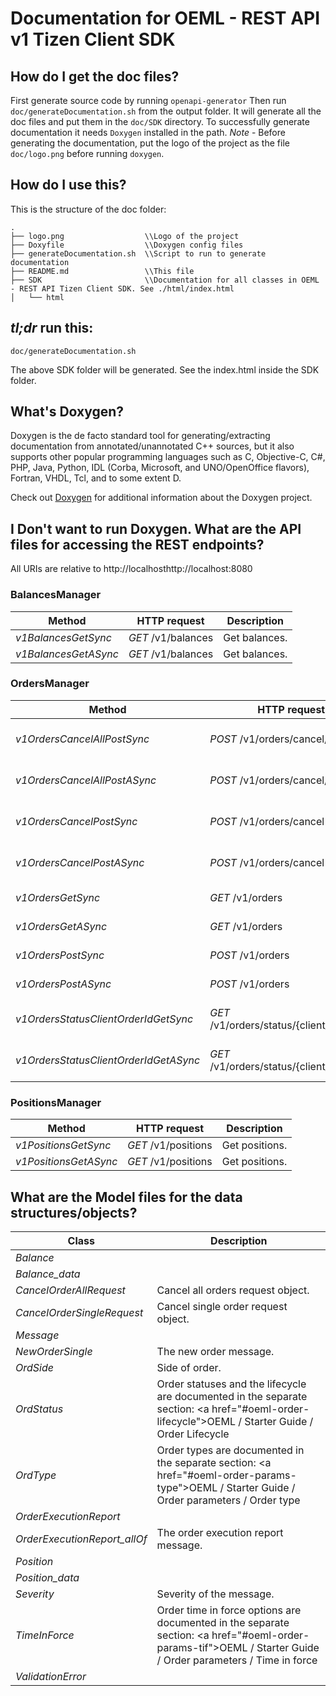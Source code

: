 # Documentation for OEML - REST API v1 Tizen Client SDK

## How do I get the doc files?
First generate source code by running `openapi-generator`
Then run `doc/generateDocumentation.sh` from the output folder. It will generate all the doc files and put them in the `doc/SDK` directory.
To successfully generate documentation it needs `Doxygen` installed in the path.
*Note* - Before generating the documentation, put the logo of the project as the file `doc/logo.png` before running `doxygen`.


## How do I use this?
This is the structure of the doc folder:

```
.
├── logo.png                  \\Logo of the project
├── Doxyfile                  \\Doxygen config files
├── generateDocumentation.sh  \\Script to run to generate documentation
├── README.md                 \\This file
├── SDK                       \\Documentation for all classes in OEML - REST API Tizen Client SDK. See ./html/index.html
│   └── html

```

## *tl;dr* run this:

```
doc/generateDocumentation.sh
```

The above SDK folder will be generated. See the index.html inside the SDK folder.


## What's Doxygen?
Doxygen is the de facto standard tool for generating/extracting documentation from annotated/unannotated C++ sources, but it also supports other popular programming languages such as C, Objective-C, C#, PHP, Java, Python, IDL (Corba, Microsoft, and UNO/OpenOffice flavors), Fortran, VHDL, Tcl, and to some extent D.

Check out [Doxygen](https://www.doxygen.org/) for additional information about the Doxygen project.

## I Don't want to run Doxygen. What are the API files for accessing the REST endpoints?
All URIs are relative to http://localhosthttp://localhost:8080

### BalancesManager
Method | HTTP request | Description
------------- | ------------- | -------------
*v1BalancesGetSync* | *GET* /v1/balances | Get balances.
*v1BalancesGetASync* | *GET* /v1/balances | Get balances.

### OrdersManager
Method | HTTP request | Description
------------- | ------------- | -------------
*v1OrdersCancelAllPostSync* | *POST* /v1/orders/cancel/all | Cancel all orders request.
*v1OrdersCancelAllPostASync* | *POST* /v1/orders/cancel/all | Cancel all orders request.
*v1OrdersCancelPostSync* | *POST* /v1/orders/cancel | Cancel order request.
*v1OrdersCancelPostASync* | *POST* /v1/orders/cancel | Cancel order request.
*v1OrdersGetSync* | *GET* /v1/orders | Get all orders.
*v1OrdersGetASync* | *GET* /v1/orders | Get all orders.
*v1OrdersPostSync* | *POST* /v1/orders | Send new order.
*v1OrdersPostASync* | *POST* /v1/orders | Send new order.
*v1OrdersStatusClientOrderIdGetSync* | *GET* /v1/orders/status/{client_order_id} | Get order execution report.
*v1OrdersStatusClientOrderIdGetASync* | *GET* /v1/orders/status/{client_order_id} | Get order execution report.

### PositionsManager
Method | HTTP request | Description
------------- | ------------- | -------------
*v1PositionsGetSync* | *GET* /v1/positions | Get positions.
*v1PositionsGetASync* | *GET* /v1/positions | Get positions.


## What are the Model files for the data structures/objects?
Class | Description
------------- | -------------
 *Balance* | 
 *Balance_data* | 
 *CancelOrderAllRequest* | Cancel all orders request object.
 *CancelOrderSingleRequest* | Cancel single order request object.
 *Message* | 
 *NewOrderSingle* | The new order message.
 *OrdSide* | Side of order. 
 *OrdStatus* | Order statuses and the lifecycle are documented in the separate section: <a href=\"#oeml-order-lifecycle\">OEML / Starter Guide / Order Lifecycle</a> 
 *OrdType* | Order types are documented in the separate section: <a href=\"#oeml-order-params-type\">OEML / Starter Guide / Order parameters / Order type</a> 
 *OrderExecutionReport* | 
 *OrderExecutionReport_allOf* | The order execution report message.
 *Position* | 
 *Position_data* | 
 *Severity* | Severity of the message.
 *TimeInForce* | Order time in force options are documented in the separate section: <a href=\"#oeml-order-params-tif\">OEML / Starter Guide / Order parameters / Time in force</a> 
 *ValidationError* | 

